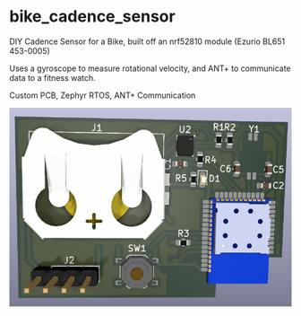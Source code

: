 # bike_cadence_sensor
 DIY Cadence Sensor for a Bike, built off an nrf52810 module (Ezurio BL651 453-0005)

Uses a gyroscope to measure rotational velocity, and ANT+ to communicate data to a fitness watch.

Custom PCB, Zephyr RTOS, ANT+ Communication

![pcb render](https://github.com/Trevin-Small/bike_cadence_sensor/blob/main/pictures/pcb_render.PNG)
